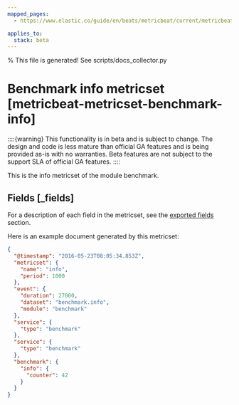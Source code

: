```yaml
---
mapped_pages:
  - https://www.elastic.co/guide/en/beats/metricbeat/current/metricbeat-metricset-benchmark-info.html

applies_to:
  stack: beta
---
```


% This file is generated! See scripts/docs_collector.py

# Benchmark info metricset [metricbeat-metricset-benchmark-info]

::::{warning}
This functionality is in beta and is subject to change. The design and code is less mature than official GA features and is being provided as-is with no warranties. Beta features are not subject to the support SLA of official GA features.
::::


This is the info metricset of the module benchmark.

## Fields [_fields]

For a description of each field in the metricset, see the [exported fields](/reference/metricbeat/exported-fields-benchmark.md) section.

Here is an example document generated by this metricset:

```json
{
  "@timestamp": "2016-05-23T08:05:34.853Z",
  "metricset": {
    "name": "info",
    "period": 1000
  },
  "event": {
    "duration": 27000,
    "dataset": "benchmark.info",
    "module": "benchmark"
  },
  "service": {
    "type": "benchmark"
  },
  "service": {
    "type": "benchmark"
  },
  "benchmark": {
    "info": {
      "counter": 42
    }
  }
}
```
